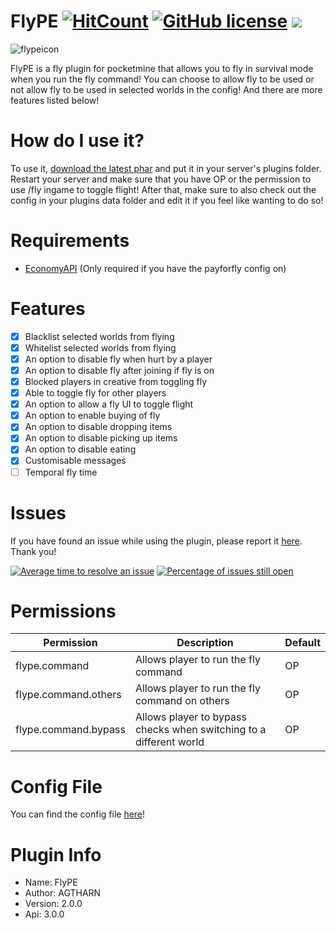 # FlyPE [![HitCount](http://hits.dwyl.com/AGTHARN/FlyPE/master.svg)](http://hits.dwyl.com/AGTHARN/FlyPE/master) [![GitHub license](https://img.shields.io/github/license/AGTHARN/FlyPE)](https://github.com/AGTHARN/FlyPE/blob/master/LICENSE) [![](https://poggit.pmmp.io/shield.state/FlyPE)](https://poggit.pmmp.io/p/FlyPE)
![flypeicon](https://user-images.githubusercontent.com/63234276/82717419-895d2380-9cce-11ea-9d7e-0981d91c75fa.jpg)

FlyPE is a fly plugin for pocketmine that allows you to fly in survival mode when you run the fly command! You can choose to allow fly to be used or not allow fly to be used in selected worlds in the config! And there are more features listed below!

# How do I use it?
To use it, [download the latest phar](https://poggit.pmmp.io/ci/AGTHARN/FlyPE/FlyPE) and put it in your server's plugins folder. Restart your server and make sure that you have OP or the permission to use /fly ingame to toggle flight! After that, make sure to also check out the config in your plugins data folder and edit it if you feel like wanting to do so!

# Requirements
+ [EconomyAPI](https://poggit.pmmp.io/p/EconomyAPI/5.7.2)
(Only required if you have the payforfly config on)

# Features
- [x] Blacklist selected worlds from flying
- [x] Whitelist selected worlds from flying
- [x] An option to disable fly when hurt by a player
- [x] An option to disable fly after joining if fly is on
- [x] Blocked players in creative from toggling fly
- [x] Able to toggle fly for other players
- [x] An option to allow a fly UI to toggle flight
- [x] An option to enable buying of fly
- [x] An option to disable dropping items
- [x] An option to disable picking up items
- [x] An option to disable eating
- [x] Customisable messages
- [ ] Temporal fly time

# Issues
If you have found an issue while using the plugin, please report it [here](https://github.com/AGTHARN/FlyPE/issues). Thank you!

[![Average time to resolve an issue](http://isitmaintained.com/badge/resolution/AGTHARN/FlyPE.svg)](http://isitmaintained.com/project/AGTHARN/FlyPE "Average time to resolve an issue") [![Percentage of issues still open](http://isitmaintained.com/badge/open/AGTHARN/FlyPE.svg)](http://isitmaintained.com/project/AGTHARN/FlyPE "Percentage of issues still open")

# Permissions

Permission           | Description                                                        | Default |
-------------------- | ------------------------------------------------------------------ | ------- |
flype.command        | Allows player to run the fly command                               | OP      |
flype.command.others | Allows player to run the fly command on others                     | OP      |
flype.command.bypass | Allows player to bypass checks when switching to a different world | OP      |

# Config File
You can find the config file [here](https://github.com/AGTHARN/FlyPE/blob/master/resources/config.yml)!

# Plugin Info
+ Name: FlyPE
+ Author: AGTHARN
+ Version: 2.0.0
+ Api: 3.0.0

